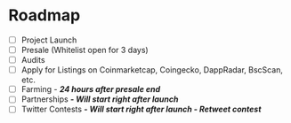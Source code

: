 # Roadmap

* [ ] Project Launch
* [ ] Presale (Whitelist open for 3 days)
* [ ] Audits&#x20;
* [ ] Apply for Listings on Coinmarketcap, Coingecko, DappRadar, BscScan, etc.
* [ ] Farming - _**24 hours after presale end**_
* [ ] Partnerships _**- Will start right after launch**_
* [ ] Twitter Contests _**- Will start right after launch - Retweet contest**_
